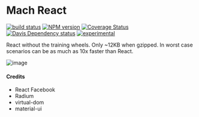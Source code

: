 # Mach React
[![build status][1]][2]
[![NPM version][3]][4]
[![Coverage Status][5]][6]
[![Davis Dependency status][7]][8]
[![experimental](http://hughsk.github.io/stability-badges/dist/experimental.svg)](http://github.com/hughsk/stability-badges)


React without the training wheels. Only ~12KB when gzipped. In worst case scenarios can be as much as 10x faster than React.

![image](https://raw.githubusercontent.com/rolandpoulter/mach-react/master/benchmark.gif)

#### Credits
 * React Facebook
 * Radium
 * virtual-dom
 * material-ui

[1]: https://secure.travis-ci.org/rolandpoulter/mach-react.svg
[2]: https://travis-ci.org/rolandpoulter/mach-react
[3]: https://badge.fury.io/js/mach-react.svg
[4]: https://badge.fury.io/js/mach-react
[5]: http://img.shields.io/coveralls/rolandpoulter/mach-react.svg
[6]: https://coveralls.io/r/rolandpoulter/mach-react
[7]: https://david-dm.org/rolandpoulter/mach-react.svg
[8]: https://david-dm.org/rolandpoulter/mach-react
